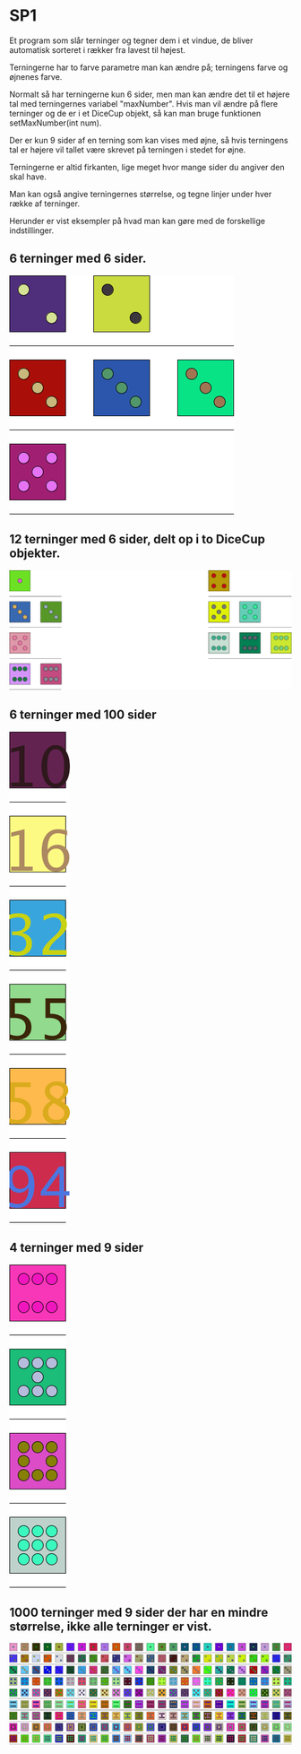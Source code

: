 # SP1

Et program som slår terninger og tegner dem i et vindue, de bliver automatisk sorteret i rækker fra lavest til højest.

Terningerne har to farve parametre man kan ændre på; terningens farve og øjnenes farve.

Normalt så har terningerne kun 6 sider, men man kan ændre det til et højere tal med terningernes variabel "maxNumber". Hvis man vil ændre på flere terninger og de er i et DiceCup objekt, så kan man bruge funktionen setMaxNumber(int num).

Der er kun 9 sider af en terning som kan vises med øjne, så hvis terningens tal er højere vil tallet være skrevet på terningen i stedet for øjne.

Terningerne er altid firkanten, lige meget hvor mange sider du angiver den skal have.

Man kan også angive terningernes størrelse, og tegne linjer under hver række af terninger.

Herunder er vist eksempler på hvad man kan gøre med de forskellige indstillinger.

## 6 terninger med 6 sider.
![6 terninger med 6 sider](README_img/1.png)

## 12 terninger med 6 sider, delt op i to DiceCup objekter.
![12 terninger med 6 sider, delt op i to DiceCup objekter.](README_img/2.png)

## 6 terninger med 100 sider
![6 terninger med 100 sider](README_img/3.png)

## 4 terninger med 9 sider
![4 terninger med 9 sider](README_img/4.png)

## 1000 terninger med 9 sider der har en mindre størrelse, ikke alle terninger er vist.
![1000 terninger med 9 sider der har en mindre størrelse, ikke alle terninger er vist.](README_img/5.png)
